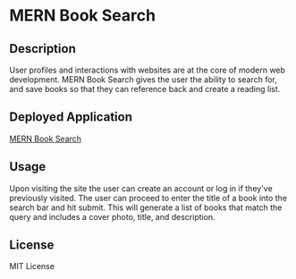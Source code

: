 # MERN Book Search

## Description
User profiles and interactions with websites are at the core of modern web development. MERN Book Search gives the user the ability to search for, and save books so that they can reference back and create a reading list. 

## Deployed Application

[MERN Book Search](https://afternoon-mesa-40513.herokuapp.com/)

## Usage
Upon visiting the site the user can create an account or log in if they've previously visited. The user can proceed to enter the title of a book into the search bar and hit submit. This will generate a list of books that match the query and includes a cover photo, title, and description. 

## License
MIT License